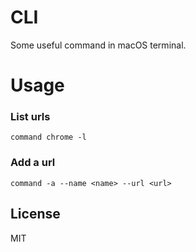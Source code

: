# CLI
Some useful command in macOS terminal.

# Usage
### List urls
```
command chrome -l
```

### Add a url
```
command -a --name <name> --url <url>
```

## License
MIT
